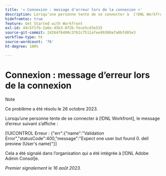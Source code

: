 ```yaml
---
title: '« Connexion : message d’erreur lors de la connexion »'
description: Lorsqu’une personne tente de se connecter à  [!DNL Workfront], un message d’erreur s’affiche.
hidefromtoc: true
feature: Get Started with Workfront
exl-id: 44c5f1fb-2a6e-45b3-8f2b-fece5cd3e515
source-git-commit: 2426476490c3762c7511afee99380afa0bfd85e3
workflow-type: ht
source-wordcount: '76'
ht-degree: 100%

---
```


# Connexion : message d’erreur lors de la connexion

>[!NOTE]
>
>Ce problème a été résolu le 26 octobre 2023.

Lorsqu’une personne tente de se connecter à [!DNL Workfront], le message d’erreur suivant s’affiche :

[!UICONTROL Erreur : {&quot;err&quot;:{&quot;name&quot;:&quot;Validation Error&quot;,&quot;statusCode&quot;:400,&quot;message&quot;:&quot;Expect one user but found 0. dell preview (User&#39;s name)&quot;}]

Cela a été signalé dans l’organisation qui a été intégrée à [!DNL Adobe Admin Consol]e.

_Premier signalement le 16 août 2023._
